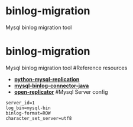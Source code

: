 # binlog-migration
Mysql binlog migration tool
# binlog-migration
Mysql binlog migration tool
#Reference resources
- **[python-mysql-replication](https://github.com/noplay/python-mysql-replication)**
- **[mysql-binlog-connector-java](https://github.com/shyiko/mysql-binlog-connector-java)**
- **[open-replicator](https://github.com/whitesock/open-replicator)**
#Mysql Server config
```
server_id=1
log_bin=mysql-bin
binlog-format=ROW
character_set_server=utf8
```